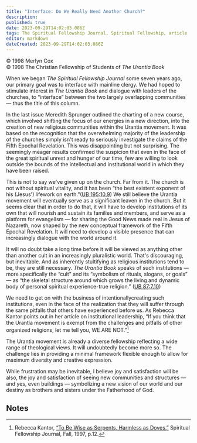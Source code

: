 ```yaml
---
title: "Interface: Do We Really Need Another Church?"
description: 
published: true
date: 2023-09-29T14:02:03.086Z
tags: The Spiritual Fellowship Journal, Spiritual Fellowship, article
editor: markdown
dateCreated: 2023-09-29T14:02:03.086Z
---
```


<p class="v-card v-sheet theme--light gray lighten-3 px-2">© 1998 Merlyn Cox<br>© 1998 The Christian Fellowship of Students of <i>The Urantia Book</i></p>

When we began _The Spiritual Fellowship Journal_ some seven years ago, our primary goal was to interface with mainline clergy. We had hoped to stimulate interest in _The Urantia Book_ and dialogue with leaders of the churches, to “interface” between the two largely overlapping communities — thus the title of this column.

In the last issue Meredith Sprunger outlined the charting of a new course, which involved shifting the focus of our energies in a new direction, into the creation of new religious communities within the Urantia movement. It was based on the recognition that the overwhelming majority of the leadership of the churches simply isn't ready to seriously investigate the claims of the Fifth Epochal Revelation. This was disappointing but not surprising. The seemingly meager results confirmed the suspicion that even in the face of the great spiritual unrest and hunger of our time, few are willing to look outside the bounds of the intellectual and institutional world in which they have been raised.

This is not to say we've given up on the church. Far from it. The church is not without spiritual vitality, and it has been “the best existent exponent of his (Jesus') lifework on earth.”([UB 195:10.9](/en/The_Urantia_Book/195#p10_9)) We still believe the Urantia movement will eventually serve as a significant leaven in the church. But it seems clear that in order to do that, it will have to develop institutions of its own that will nourish and sustain its families and members, and serve as a platform for evangelism — for sharing the Good News made real in Jesus of Nazareth, now shaped by the new conceptual framework of the Fifth Epochal Revelation. It will need to develop a visible presence that can increasingly dialogue with the world around it.

It will no doubt take a long time before it will be viewed as anything other than another cult in an increasingly pluralistic world. That's discouraging, but inevitable. And as inherently stultifying as religious institutions tend to be, they are still necessary. _The Urantia Book_ speaks of such institutions — more specifically the “cult” and its “symbolism of rituals, slogans, or goals” — as “the skeletal structure around which grows the living and dynamic body of personal spiritual experience-true religion.” ([UB 87:7.10](/en/The_Urantia_Book/87#p7_10))

We need to get on with the business of intentionallycreating such institutions, even in the face of the realization that they will suffer through the same pitfalls that others have experienced before us. As Rebecca Kantor points out in her article on institutional leadership, “If you think that the Urantia movement is exempt from the challenges and pitfalls of other organized religions, let me tell you, WE ARE NOT.”[^1]

The Urantia movement is already a diverse fellowship reflecting a wide range of theological views. It will undoubtedly become more so. The challenge lies in providing a minimal framework flexible enough to allow for maximum diversity and creative expression.

While frustration may be inevitable, I believe joy and satisfaction will be also, the joy and satisfaction of seeing new communities and structures — and yes, even buildings — symbolizing a new vision of our world and our destiny as brothers and sisters under the Fatherhood of God.

## Notes

[^1]: Rebecca Kantor, [“To Be Wise as Serpents, Harmless as Doves,”](/en/article/Rebecca_Kantor/To_be_Wise_as_Serpents_Harmless_as_Doves) Spiritual Fellowship Journal, Fall, 1997, p.12.